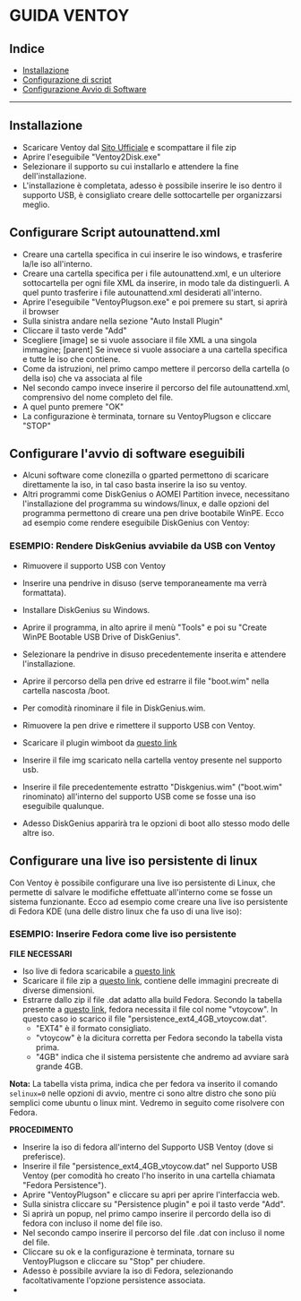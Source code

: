 # GUIDA VENTOY

## Indice

- [Installazione](#installazione)
- [Configurazione di script](#configurare-script-autounattendxml)
- [Configurazione Avvio di Software](#configurare-lavvio-di-software-eseguibili)

---

## Installazione

- Scaricare Ventoy dal [Sito Ufficiale](https://www.ventoy.net/en/download.html) e scompattare il file zip
- Aprire l'eseguibile "Ventoy2Disk.exe"
- Selezionare il supporto su cui installarlo e attendere la fine dell'installazione.
- L'installazione è completata, adesso è possibile inserire le iso dentro il supporto USB, è consigliato creare delle sottocartelle per organizzarsi meglio.

## Configurare Script autounattend.xml

- Creare una cartella specifica in cui inserire le iso windows, e trasferire la/le iso all'interno.
- Creare una cartella specifica per i file autounattend.xml, e un ulteriore sottocartella per ogni file XML da inserire, in modo tale da distinguerli. A quel punto trasferire i file autounattend.xml desiderati all'interno.
- Aprire l'eseguibile "VentoyPlugson.exe" e poi premere su start, si aprirà il browser
- Sulla sinistra andare nella sezione "Auto Install Plugin"
- Cliccare il tasto verde "Add"
- Scegliere [image] se si vuole associare il file XML a una singola immagine; [parent] Se invece si vuole associare a una cartella specifica e tutte le iso che contiene.
- Come da istruzioni, nel primo campo mettere il percorso della cartella (o della iso) che va associata al file
- Nel secondo campo invece inserire il percorso del file autounattend.xml, comprensivo del nome completo del file.
- A quel punto premere "OK"
- La configurazione è terminata, tornare su VentoyPlugson e cliccare "STOP"

## Configurare l'avvio di software eseguibili 

- Alcuni software come clonezilla o gparted permettono di scaricare direttamente la iso, in tal caso basta inserire la iso su ventoy.
- Altri programmi come DiskGenius o AOMEI Partition invece, necessitano l'installazione del programma su windows/linux, e dalle opzioni del programma permettono di creare una pen drive bootabile WinPE. Ecco ad esempio come rendere eseguibile DiskGenius con Ventoy:

### ESEMPIO: Rendere DiskGenius avviabile da USB con Ventoy

- Rimuovere il supporto USB con Ventoy
- Inserire una pendrive in disuso (serve temporaneamente ma verrà formattata).
- Installare DiskGenius su Windows.
- Aprire il programma, in alto aprire il menù "Tools" e poi su "Create WinPE Bootable USB Drive of DiskGenius".
- Selezionare la pendrive in disuso precedentemente inserita e attendere l'installazione.
- Aprire il percorso della pen drive ed estrarre il file "boot.wim" nella cartella nascosta /boot.
- Per comodità rinominare il file in DiskGenius.wim.
- Rimuovere la pen drive e rimettere il supporto USB con Ventoy.

- Scaricare il plugin wimboot da [questo link](https://github.com/ventoy/wimiso/releases)
- Inserire il file img scaricato nella cartella ventoy presente nel supporto usb.
- Inserire il file precedentemente estratto "Diskgenius.wim" ("boot.wim" rinominato) all'interno del supporto USB come se fosse una iso eseguibile qualunque.
- Adesso DiskGenius apparirà tra le opzioni di boot allo stesso modo delle altre iso.

## Configurare una live iso persistente di linux

Con Ventoy è possibile configurare una live iso persistente di Linux, che permette di salvare le modifiche effettuate all'interno come se fosse un sistema funzionante.
Ecco ad esempio come creare una live iso persistente di Fedora KDE (una delle distro linux che fa uso di una live iso):

### ESEMPIO: Inserire Fedora come live iso persistente

**FILE NECESSARI**
- Iso live di fedora scaricabile a [questo link](https://fedoraproject.org/it/kde/download)
- Scaricare il file zip a [questo link](https://github.com/ventoy/backend/releases), contiene delle immagini precreate di diverse dimensioni.
- Estrarre dallo zip il file .dat adatto alla build Fedora. Secondo la tabella presente a [questo link](https://www.ventoy.net/en/plugin_persistence.html), fedora necessita il file col nome "vtoycow". In questo caso io scarico il file "persistence_ext4_4GB_vtoycow.dat".
  - "EXT4" è il formato consigliato.
  - "vtoycow" è la dicitura corretta per Fedora secondo la tabella vista prima.
  - "4GB" indica che il sistema persistente che andremo ad avviare sarà grande 4GB.

**Nota:** La tabella vista prima, indica che per fedora va inserito il comando `selinux=0` nelle opzioni di avvio, mentre ci sono altre distro che sono più semplici come ubuntu o linux mint. Vedremo in seguito come risolvere con Fedora.

**PROCEDIMENTO**
- Inserire la iso di fedora all'interno del Supporto USB Ventoy (dove si preferisce).
- Inserire il file "persistence_ext4_4GB_vtoycow.dat" nel Supporto USB Ventoy (per comodità ho creato l'ho inserito in una cartella chiamata "Fedora Persistence").
- Aprire "VentoyPlugson" e cliccare su apri per aprire l'interfaccia web.
- Sulla sinistra cliccare su "Persistence plugin" e poi il tasto verde "Add".
- Si aprirà un popup, nel primo campo inserire il percordo della iso di fedora con incluso il nome del file iso.
- Nel secondo campo inserire il percorso del file .dat con incluso il nome del file.
- Cliccare su ok e la configurazione è terminata, tornare su VentoyPlugson e cliccare su "Stop" per chiudere.
- Adesso è possibile avviare la iso di Fedora, selezionando facoltativamente l'opzione persistence associata.
- 
